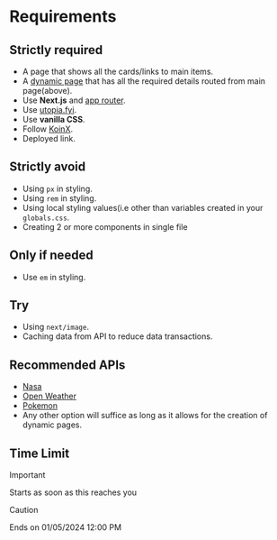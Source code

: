 # Requirements
## Strictly required
- A page that shows all the cards/links to main items.
- A [dynamic page]() that has all the required details routed from main page(above).
- Use **Next.js** and [app router](https://nextjs.org/docs/app).
- Use [utopia.fyi](https://utopia.fyi).
- Use **vanilla CSS**.
- Follow [KoinX](https://github.com/tanx-009/koinx).
- Deployed link.
## Strictly avoid
- Using `px` in styling.
- Using `rem` in styling.
- Using local styling values(i.e other than variables created in your `globals.css`.
- Creating 2 or more components in single file
## Only if needed
- Use `em` in styling.
## Try
- Using `next/image`.
- Caching data from API to reduce data transactions.

## Recommended APIs
- [Nasa](https://api.nasa.gov/index.html)
- [Open Weather](https://openweathermap.org/api)
- [Pokemon](https://pokeapi.co/docs/v2)
-   Any other option will suffice as long as it allows for the creation of dynamic pages.

## Time Limit
> [!IMPORTANT]
> Starts as soon as this reaches you

> [!CAUTION]
> Ends on 01/05/2024 12:00 PM
